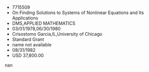 
* 7715509
* On Finding Solutions to Systems of Nonlinear Equations and Its Applications
* DMS,APPLIED MATHEMATICS
* 03/01/1978,06/30/1980
* Crisostomo Garcia,IL,University of Chicago
* Standard Grant
*   name not available
* 08/31/1982
* USD 37,800.00

nan
